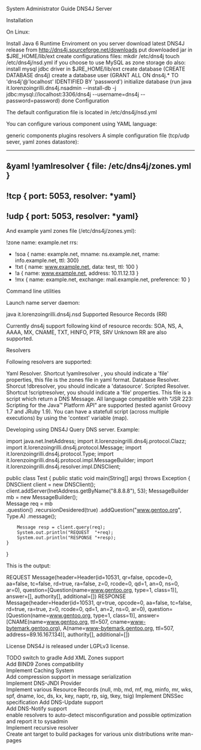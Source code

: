 System Administrator Guide
DNS4J Server

Installation

On Linux:

Install Java 6 Runtime Enviroment on you server
download latest DNS4J release from http://dns4j.sourceforge.net/downloads
put downloaded jar in $JRE_HOME/lib/ext
create configurations files:
mkdir /etc/dns4j
touch /etc/dns4j/nsd.yml
if you choose to use MySQL as zone storage do also:
install mysql jdbc driver in $JRE_HOME/lib/ext
create database (CREATE DATABASE dns4j)
create a database user (GRANT ALL ON dns4j.* TO 'dns4j'@'localhost' IDENTIFIED BY 'password')
initialize database (run java it.lorenzoingrilli.dns4j.nsadmin --install-db -j jdbc:mysql://localhost:3306/dns4j --username=dns4j --password=password)
done
Configuration

The default configuration file is located in /etc/dns4j/nsd.yml

You can configure various component using YAML language:

generic components
plugins
resolvers
A simple configuration file (tcp/udp sever, yaml zones datastore):

---
&yaml !yamlresolver { file: /etc/dns4j/zones.yml }
---
!tcp { port: 5053, resolver: *yaml}
---
!udp { port: 5053, resolver: *yaml}
---
And example yaml zones file (/etc/dns4j/zones.yml):

!zone
name: example.net
rrs:
- !soa { name: example.net, mname: ns.example.net, rname: info.example.net, ttl: 300}
- !txt { name: www.example.net, data: test, ttl: 100 }
- !a { name: www.example.net, address: 10.11.12.13 }
- !mx { name: example.net, exchange: mail.example.net, preference: 10 }
 

Command line utilities

Launch name server daemon:

java it.lorenzoingrilli.dns4j.nsd
Supported Resource Records (RR)

Currently dns4j support following kind of resource records: SOA, NS, A, AAAA, MX, CNAME, TXT, HINFO, PTR, SRV
Unknown RR are also supported.

Resolvers

Following resolvers are supported:

Yaml Resolver. Shortcut !yamlresolver , you should indicate a 'file' properties, this file is the zones file in yaml format.
Database Resolver. Shorcut !dbresolver, you should indicate a 'datasource'.
Scripted Resolver. Shortcut !scriptresolver, you should indicate a 'file' properties. This file is a script which return a DNS Message. All language compatible with "JSR 223: Scripting for the Java™ Platform API" are supported (tested aganist Groovy 1.7 and JRuby 1.9). You can have a statefull script (across multiple executions) by using the 'context' variable (map).

Developing using DNS4J
Query DNS server. Example:

import java.net.InetAddress;
import it.lorenzoingrilli.dns4j.protocol.Clazz;
import it.lorenzoingrilli.dns4j.protocol.Message;
import it.lorenzoingrilli.dns4j.protocol.Type;
import it.lorenzoingrilli.dns4j.protocol.impl.MessageBuilder;
import it.lorenzoingrilli.dns4j.resolver.impl.DNSClient;

public class Test {
    public static void main(String[] args) throws Exception {
        DNSClient client = new DNSClient();
        client.addServer(InetAddress.getByName("8.8.8.8"), 53);
        MessageBuilder mb = new MessageBuilder();  
        Message req =
            mb          
            .question()
            .recursionDesidered(true)
            .addQuestion("www.gentoo.org", Type.A)
            .message();
       
        Message resp = client.query(req);
        System.out.println("REQUEST  "+req);
        System.out.println("RESPONSE "+resp);           
    }    
}


This is the output:

REQUEST  Message(header=Header(id=10531, qr=false, opcode=0, aa=false, tc=false, rd=true, ra=false, z=0, rcode=0, qd=1, an=0, ns=0, ar=0), question=[Question(name=www.gentoo.org, type=1, class=1)], answer=[], authority[], additional=[])
RESPONSE Message(header=Header(id=10531, qr=true, opcode=0, aa=false, tc=false, rd=true, ra=true, z=0, rcode=0, qd=1, an=2, ns=0, ar=0), question=[Question(name=www.gentoo.org, type=1, class=1)], answer=[CNAME(name=www.gentoo.org, ttl=507, cname=www-bytemark.gentoo.org), A(name=www-bytemark.gentoo.org, ttl=507, address=89.16.167.134)], authority[], additional=[])

License
DNS4J is released under LGPLv3 license.

TODO
switch to gradle
Add XML Zones support	 
Add BIND9 Zones compatibility	 
Implement Caching System	 
Add compression support in message serialization	 
Implement DNS-JNDI Provider	 	 
Implement various Resource Records (null, mb, md, mf, mg, minfo, mr, wks, spf, dname, loc, ds, kx, key, naptr, rp, sig, tkey, tsig)
Implement DNSSec specification
Add DNS-Update support	 
Add DNS-Notify support	 
enable resolvers to auto-detect misconfiguration and possible optimization and report it to sysadmin	 	 	 
Implement recursive resolver	 
Create ant target to build packages for various unix distributions
write man-pages
